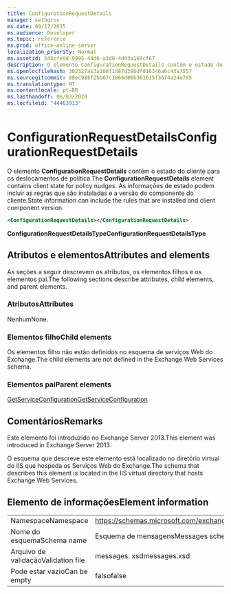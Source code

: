 ```yaml
---
title: ConfigurationRequestDetails
manager: sethgros
ms.date: 09/17/2015
ms.audience: Developer
ms.topic: reference
ms.prod: office-online-server
localization_priority: Normal
ms.assetid: 545cfe9d-9995-44d6-a3d0-4d43a169cf67
description: O elemento ConfigurationRequestDetails contém o estado do cliente para os deslocamentos de política. As informações de estado podem incluir as regras que são instaladas e a versão do componente do cliente.
ms.openlocfilehash: 302327a13a108f1d87d39bdfd16346a6c43a7557
ms.sourcegitcommit: 88ec988f2bb67c1866d06b361615f3674a24e795
ms.translationtype: MT
ms.contentlocale: pt-BR
ms.lasthandoff: 06/03/2020
ms.locfileid: "44463913"
---
```

# <a name="configurationrequestdetails"></a><span data-ttu-id="83e1b-104">ConfigurationRequestDetails</span><span class="sxs-lookup"><span data-stu-id="83e1b-104">ConfigurationRequestDetails</span></span>

<span data-ttu-id="83e1b-105">O elemento **ConfigurationRequestDetails** contém o estado do cliente para os deslocamentos de política.</span><span class="sxs-lookup"><span data-stu-id="83e1b-105">The **ConfigurationRequestDetails** element contains client state for policy nudges.</span></span> <span data-ttu-id="83e1b-106">As informações de estado podem incluir as regras que são instaladas e a versão do componente do cliente.</span><span class="sxs-lookup"><span data-stu-id="83e1b-106">State information can include the rules that are installed and client component version.</span></span> 
  
```XML
<ConfigurationRequestDetails></ConfigurationRequestDetails>
```

 <span data-ttu-id="83e1b-107">**ConfigurationRequestDetailsType**</span><span class="sxs-lookup"><span data-stu-id="83e1b-107">**ConfigurationRequestDetailsType**</span></span>
## <a name="attributes-and-elements"></a><span data-ttu-id="83e1b-108">Atributos e elementos</span><span class="sxs-lookup"><span data-stu-id="83e1b-108">Attributes and elements</span></span>

<span data-ttu-id="83e1b-109">As seções a seguir descrevem os atributos, os elementos filhos e os elementos pai.</span><span class="sxs-lookup"><span data-stu-id="83e1b-109">The following sections describe attributes, child elements, and parent elements.</span></span>
  
### <a name="attributes"></a><span data-ttu-id="83e1b-110">Atributos</span><span class="sxs-lookup"><span data-stu-id="83e1b-110">Attributes</span></span>

<span data-ttu-id="83e1b-111">Nenhum</span><span class="sxs-lookup"><span data-stu-id="83e1b-111">None.</span></span>
  
### <a name="child-elements"></a><span data-ttu-id="83e1b-112">Elementos filho</span><span class="sxs-lookup"><span data-stu-id="83e1b-112">Child elements</span></span>

<span data-ttu-id="83e1b-113">Os elementos filho não estão definidos no esquema de serviços Web do Exchange.</span><span class="sxs-lookup"><span data-stu-id="83e1b-113">The child elements are not defined in the Exchange Web Services schema.</span></span>
  
### <a name="parent-elements"></a><span data-ttu-id="83e1b-114">Elementos pai</span><span class="sxs-lookup"><span data-stu-id="83e1b-114">Parent elements</span></span>

[<span data-ttu-id="83e1b-115">GetServiceConfiguration</span><span class="sxs-lookup"><span data-stu-id="83e1b-115">GetServiceConfiguration</span></span>](getserviceconfiguration.md)
  
## <a name="remarks"></a><span data-ttu-id="83e1b-116">Comentários</span><span class="sxs-lookup"><span data-stu-id="83e1b-116">Remarks</span></span>

<span data-ttu-id="83e1b-117">Este elemento foi introduzido no Exchange Server 2013.</span><span class="sxs-lookup"><span data-stu-id="83e1b-117">This element was introduced in Exchange Server 2013.</span></span>
  
<span data-ttu-id="83e1b-118">O esquema que descreve este elemento está localizado no diretório virtual do IIS que hospeda os Serviços Web do Exchange.</span><span class="sxs-lookup"><span data-stu-id="83e1b-118">The schema that describes this element is located in the IIS virtual directory that hosts Exchange Web Services.</span></span>
  
## <a name="element-information"></a><span data-ttu-id="83e1b-119">Elemento de informações</span><span class="sxs-lookup"><span data-stu-id="83e1b-119">Element information</span></span>

|||
|:-----|:-----|
|<span data-ttu-id="83e1b-120">Namespace</span><span class="sxs-lookup"><span data-stu-id="83e1b-120">Namespace</span></span>  <br/> |https://schemas.microsoft.com/exchange/services/2006/messages  <br/> |
|<span data-ttu-id="83e1b-121">Nome do esquema</span><span class="sxs-lookup"><span data-stu-id="83e1b-121">Schema name</span></span>  <br/> |<span data-ttu-id="83e1b-122">Esquema de mensagens</span><span class="sxs-lookup"><span data-stu-id="83e1b-122">Messages schema</span></span>  <br/> |
|<span data-ttu-id="83e1b-123">Arquivo de validação</span><span class="sxs-lookup"><span data-stu-id="83e1b-123">Validation file</span></span>  <br/> |<span data-ttu-id="83e1b-124">messages. xsd</span><span class="sxs-lookup"><span data-stu-id="83e1b-124">messages.xsd</span></span>  <br/> |
|<span data-ttu-id="83e1b-125">Pode estar vazio</span><span class="sxs-lookup"><span data-stu-id="83e1b-125">Can be empty</span></span>  <br/> |<span data-ttu-id="83e1b-126">falso</span><span class="sxs-lookup"><span data-stu-id="83e1b-126">false</span></span>  <br/> |
   

